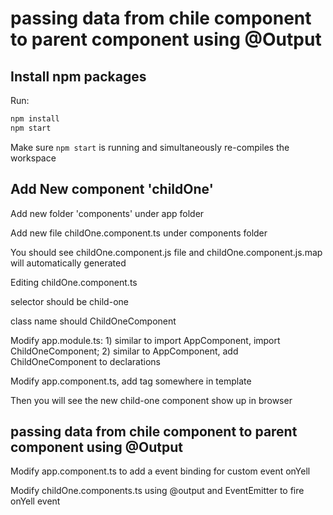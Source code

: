 
# passing data from chile component to parent component using @Output

## Install npm packages


Run:

```bash
npm install
npm start
```

Make sure `npm start` is running and simultaneously re-compiles the workspace

## Add New component 'childOne'

Add new folder 'components' under app folder

Add new file childOne.component.ts under components folder

You should see childOne.component.js file and childOne.component.js.map will automatically generated

Editing childOne.component.ts

selector should be child-one

class name should ChildOneComponent

Modify app.module.ts: 
    1) similar to import AppComponent, import ChildOneComponent; 
    2) similar to AppComponent, add ChildOneComponent to declarations

Modify app.component.ts, add tag <child-one></child-one> somewhere in template

Then you will see the new child-one component show up in browser

## passing data from chile component to parent component using @Output

Modify app.component.ts to add a event binding for custom event onYell

Modify childOne.components.ts using @output and EventEmitter to fire onYell event